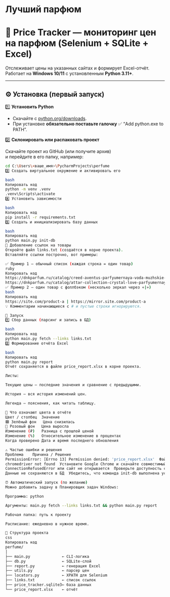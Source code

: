 # Лучший парфюм
# 💎 Price Tracker — мониторинг цен на парфюм (Selenium + SQLite + Excel)

Отслеживает цены на указанных сайтах и формирует Excel-отчёт.  
Работает на **Windows 10/11** с установленным **Python 3.11+**.

---

## ⚙️ Установка (первый запуск)

1️⃣ **Установить Python**

- Скачайте с [python.org/downloads](https://www.python.org/downloads/).
- При установке **обязательно поставьте галочку** ✅ “Add python.exe to PATH”.

2️⃣ **Склонировать или распаковать проект**

Скачайте проект из GitHub (или получите архив)  
и перейдите в его папку, например:

```bash
cd C:\Users\<ваше_имя>\PycharmProjects\perfume
3️⃣ Создать виртуальное окружение и активировать его

bash
Копировать код
python -m venv .venv
.venv\Scripts\activate
4️⃣ Установить зависимости

bash
Копировать код
pip install -r requirements.txt
5️⃣ Создать и инициализировать базу данных

bash
Копировать код
python main.py init-db
📄 Добавление ссылок на товары
Откройте файл links.txt (создаётся в корне проекта).
Вставляйте ссылки построчно, вот примеры:

✅ Пример 1 — обычный список (каждая строка = один товар)
ruby
Копировать код
https://dnkparfum.ru/catalog/creed-aventus-parfyumernaya-voda-muzhskie-100ml/
https://dnkparfum.ru/catalog/attar-collection-crystal-love-parfyumernaya-voda-zhenskie-100ml/
✅ Пример 2 — один товар с фоллбэком (несколько зеркал через «|»)
bash
Копировать код
https://site.com/product-a | https://mirror.site.com/product-a
💡 Комментарии начинающиеся с # и пустые строки игнорируются.

🚀 Запуск
1️⃣ Сбор данных (парсинг и запись в БД)

bash
Копировать код
python main.py fetch --links links.txt
2️⃣ Формирование отчёта Excel

bash
Копировать код
python main.py report
Отчёт сохраняется в файле price_report.xlsx в корне проекта.

Листы:

Текущие цены — последние значения и сравнение с предыдущими.

История — вся история изменений цен.

Легенда — пояснения, как читать таблицу.

🎨 Что означают цвета в отчёте
Цвет / столбец	Значение
🟩 Зелёный фон	Цена снизилась
🩷 Розовый фон	Цена выросла
Изменение (₽)	Разница с прошлой ценой
Изменение (%)	Относительное изменение в процентах
Когда проверено	Дата и время последнего обновления

⚠️ Частые ошибки и решения
Проблема	Причина / Решение
PermissionError: [Errno 13] Permission denied: 'price_report.xlsx'	Файл отчёта открыт в Excel. Закройте его и запустите команду ещё раз.
chromedriver not found	Установите Google Chrome и скачайте совместимый ChromeDriver, либо используйте Selenium Manager (встроен в новые версии).
ConnectionRefusedError или сайт не открывается	Проверьте доступность сайта и интернет-соединение.
Данные не сохраняются в БД	Убедитесь, что команда init-db выполнена успешно, и база price_tracker.sqlite3 существует.

⏰ Автоматический запуск (по желанию)
Можно добавить задачу в Планировщик задач Windows:

Программа: python

Аргументы: main.py fetch --links links.txt && python main.py report

Рабочая папка: путь к проекту

Расписание: ежедневно в нужное время.

🧩 Структура проекта
css
Копировать код
perfume/
│
├── main.py              ← CLI-логика
├── db.py                ← SQLite-слой
├── report.py            ← генерация Excel
├── utils.py             ← парсер цен
├── locators.py          ← XPATH для Selenium
├── links.txt            ← список ссылок
├── price_tracker.sqlite3← база данных
└── price_report.xlsx    ← отчёт
